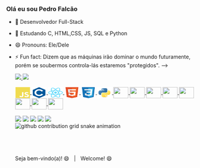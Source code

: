 ### Olá eu sou Pedro Falcão

- 🔭 Desenvolvedor Full-Stack
- 🌱 Estudando C, HTML,CSS, JS, SQL e Python
- 😄 Pronouns: Ele/Dele
- ⚡ Fun fact: Dizem que as máquinas irão dominar o mundo futuramente, porém se soubermos controla-lás estaremos "protegidos".
-->

  <div>
    <a href = "https://github.com/PeetaF" color="blue"/>
    <img height = "180em" src="https://github-readme-stats.vercel.app/api?username=PeetaF&show_icons=true&theme=radical"/>
    <img height = "180em" src="https://github-readme-stats.vercel.app/api/top-langs/?username=PeetaF&langs_count=8"/>  
  </div>
  <div style="display: inline_block"><br>
    <img align="center"  height="30" width="40" src="https://raw.githubusercontent.com/devicons/devicon/master/icons/javascript/javascript-plain.svg"/>
    <img align="center"  height="30" width="40" src="https://raw.githubusercontent.com/devicons/devicon/master/icons/c/c-plain.svg"/>
    <img align="center"  height="30" width="40" src="https://raw.githubusercontent.com/devicons/devicon/master/icons/react/react-original.svg"/>
    <img align="center"  height="30" width="40" src="https://raw.githubusercontent.com/devicons/devicon/master/icons/html5/html5-original.svg"/>
    <img align="center"  height="30" width="40" src="https://raw.githubusercontent.com/devicons/devicon/master/icons/css3/css3-original.svg"/>
    <img align="center"  height="30" width="40" src="https://raw.githubusercontent.com/devicons/devicon/master/icons/python/python-original.svg"/>
    <img align="center"  height="30" width="40" src="https://cdn.jsdelivr.net/gh/devicons/devicon@latest/icons/matplotlib/matplotlib-original.svg" />
    <img align="center"  height="30" width="40" src="https://cdn.jsdelivr.net/gh/devicons/devicon@latest/icons/mongodb/mongodb-original-wordmark.svg" />
    <img align="center"  height="30" width="40" src="https://cdn.jsdelivr.net/gh/devicons/devicon@latest/icons/nodejs/nodejs-original-wordmark.svg" />
    <img align="center"  height="30" width="40" src="https://cdn.jsdelivr.net/gh/devicons/devicon@latest/icons/opengl/opengl-original.svg" />
    <img align="center"  height="30" width="40" src="https://cdn.jsdelivr.net/gh/devicons/devicon@latest/icons/oracle/oracle-original.svg" />
    <img align="center"  height="30" width="40" src="https://cdn.jsdelivr.net/gh/devicons/devicon@latest/icons/postman/postman-original-wordmark.svg" />
    <img align="center"  height="30" width="40" src="https://cdn.jsdelivr.net/gh/devicons/devicon@latest/icons/java/java-original-wordmark.svg" />
    <img align="center"  height="30" width="40"  src="https://cdn.jsdelivr.net/gh/devicons/devicon@latest/icons/cplusplus/cplusplus-original.svg" />
          

  </div>
  <br>
  <div>
    <a href="https://instagram.com/pedro.fa2" target="_blank"><img src="https://img.shields.io/badge/-Instagram-%23E4405F?style=for-the-badge&logo=instagram&logoColor=white" target="_blank"></a>
   	<a href="https://www.twitch.tv/KingTh1" target="_blank"><img src="https://img.shields.io/badge/Twitch-9146FF?style=for-the-badge&logo=twitch&logoColor=white" target="_blank"></a>
    <a href="https://discord.gg/pedrooliveira5031" target="_blank"><img src="https://img.shields.io/badge/Discord-7289DA?style=for-the-badge&logo=discord&logoColor=white" target="_blank"></a> 
    <a href = "mailto:pedrolucasofalcao@gmail.com"><img src="https://img.shields.io/badge/-Gmail-%23333?style=for-the-badge&logo=gmail&logoColor=white" target="_blank"></a>
    <a href="https://www.linkedin.com/in/pedro-falcão-585738232/" target="_blank"><img src="https://img.shields.io/badge/-LinkedIn-%230077B5?style=for-the-badge&logo=linkedin&logoColor=white" target="_blank"> </a> 
  </div>
  <div>
    <picture>
      <source media="(prefers-color-scheme: dark)" srcset="https://raw.githubusercontent.com/PeetaF/PeetaF/output/github-contribution-grid-snake-dark.svg">
      <source media="(prefers-color-scheme: light)" srcset="https://raw.githubusercontent.com/PeetaF/PeetaF/output/github-contribution-grid-snake.svg">
      <img alt="github contribution grid snake animation" src="https://raw.githubusercontent.com/PeetaF/PeetaF/output/github-contribution-grid-snake.svg">
    </picture>
  </div>
  <br><br><br><br>
  Seja bem-vindo(a)! 😄ㅤ|ㅤWelcome! 😄 
